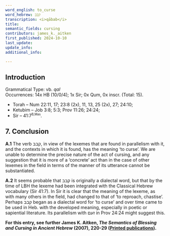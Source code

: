 ```yaml
---
word_english: to_curse   
word_hebrew: קבב  
transcription: <i>qābab</i>       
title:     
semantic_fields: cursing   
contributors: james_k._aitken      
first_published: 2024-10-10   
last_update:   
update_info:  
additional_info:   

--- 
```



## Introduction

Grammatical Type: vb. <i>qal</i>  
Occurrences: 14x HB (10/0/4); 1x Sir; 0x Qum, 0x inscr. (Total: 15).

* Torah – Num 22:11, 17; 23:8 (2x), 11, 13, 25 (2x), 27; 24:10;
* Ketubim – Job 3:8; 5:3; Prov 11:26; 24:24;
* Sir – 41:7<sup><small>B,Mas</small></sup>.



## 7. Conclusion


<b>A.1</b> The verb <span dir="rtl" lang="he">קבב</span>, in view of the lexemes that are found in parallelism with it, and the contexts in which it is found, has the meaning ‘to curse’. We are unable to determine the precise nature of the act of cursing, and any suggestion that it is more of a ‘concrete’ act than in the case of other lexemes in the field in terms of the manner of its utterance cannot be substantiated.

<b>A.2</b> It seems probable that <span dir="rtl" lang="he">קבב</span> is originally a dialectal word, but that by the time of LBH the lexeme had been integrated with the Classical Hebrew vocabulary (Sir 41:7). In Sir it is clear that the meaning of the lexeme, as with many others in the field, had changed to that of ‘to reproach, chastise’. Perhaps <span dir="rtl" lang="he">קבב</span> began as a dialectal word for ‘to curse’ and over time came to be used in Heb. with the developed meaning, especially in poetic or sapiential literature. Its parallelism with <span dir="rtl" lang="he">זעם</span> in Prov 24:24 might suggest this.



<b>For this entry, see further James K. Aitken, <i>The Semantics of Blessing and Cursing in Ancient Hebrew</i> (2007), 220-29 (<a href="/store/printed_publications/">Printed publications</a>).</b>

